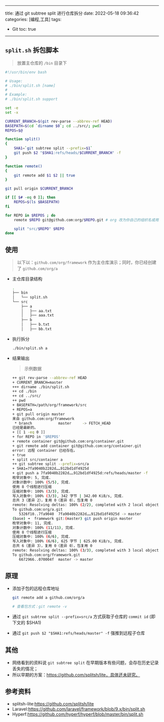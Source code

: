 ----
title: 通过 git subtree split 进行仓库拆分
date: 2022-05-18 09:36:42
categories: [编程,工具]
tags:
- Git
toc: true
----

## `split.sh` 拆包脚本

> 放置主仓库的 `/bin` 目录下

```bash
#!/usr/bin/env bash

# Usage:
# ./bin/split.sh [name]
#
# Example:
# ./bin/split.sh support

set -e
set -x

CURRENT_BRANCH=$(git rev-parse --abbrev-ref HEAD)
BASEPATH=$(cd `dirname $0`; cd ../src/; pwd)
REPOS=$@

function split()
{
    SHA1=`git subtree split --prefix=$1`
    git push $2 "$SHA1:refs/heads/$CURRENT_BRANCH" -f
}

function remote()
{
    git remote add $1 $2 || true
}

git pull origin $CURRENT_BRANCH

if [[ $# -eq 0 ]]; then
    REPOS=$(ls $BASEPATH)
fi

for REPO in $REPOS ; do
    remote $REPO git@github.com:org/$REPO.git # org 改为你自己的组织名或用户名

    split "src/$REPO" $REPO
done
```

<!-- more -->

## 使用

> 以下以：`github.com/org/framework` 作为主仓库演示；同时，你已经创建了 `github.com/org/a`

- 主仓库目录结构

    ```bash
    .
    ├── bin
    │   └── split.sh
    └── src
        ├── a
        │   ├── aa.txt
        │   ├── aaa.txt
        ├── b
        │   ├── b.txt
        │   ├── bb.txt
    ```

- 执行拆分

    ```bash
    ./bin/split.sh a
    ```

- 结果输出

    > 示例数据
    
    ```bash
    ++ git rev-parse --abbrev-ref HEAD
    + CURRENT_BRANCH=master
    +++ dirname ./bin/split.sh
    ++ cd ./bin
    ++ cd ../src/
    ++ pwd
    + BASEPATH=/path/org/framework/src
    + REPOS=a
    + git pull origin master
    来自 github.com:org/framework
     * branch            master     -> FETCH_HEAD
    已经是最新的。
    + [[ 1 -eq 0 ]]
    + for REPO in '$REPOS'
    + remote container git@github.com:org/container.git
    + git remote add container git@github.com:org/container.git
    error: 远程 container 已经存在。
    + true
    + split src/container a
    ++ git subtree split --prefix=src/a
    + SHA1=7fa9040b2282d……912bd1df4925d
    + git push a 7fa9040b2282d……912bd1df4925d:refs/heads/master -f
    枚举对象中: 5, 完成.
    对象计数中: 100% (5/5), 完成.
    使用 8 个线程进行压缩
    压缩对象中: 100% (3/3), 完成.
    写入对象中: 100% (3/3), 342 字节 | 342.00 KiB/s, 完成.
    总共 3（差异 2），复用 0（差异 0），包复用 0
    remote: Resolving deltas: 100% (2/2), completed with 2 local objects.
    To github.com:org/a.git
       5326f10..7fa9040  7fa9040b2282d……912bd1df4925d -> master
    (base) ➜  framework git:(master) git push origin master
    枚举对象中: 11, 完成.
    对象计数中: 100% (11/11), 完成.
    使用 8 个线程进行压缩
    压缩对象中: 100% (6/6), 完成.
    写入对象中: 100% (6/6), 625 字节 | 625.00 KiB/s, 完成.
    总共 6（差异 3），复用 0（差异 0），包复用 0
    remote: Resolving deltas: 100% (3/3), completed with 3 local objects.
    To github.com:org/framework.git
       6672966..070004f  master -> master
    ```

## 原理

- 添加子包的远程仓库地址

    ```bash
    git remote add a github.com/org/a
  
    # 查看包方式：git remote -v
    ```

- 通过 `git subtree split --prefix=src/a` 方式获取子仓库的 `commit id` (即下文的 $SHA1)
- 通过 `git push $2 "$SHA1:refs/heads/master" -f` 强推到远程子仓库

## 其他

- 网络看到的资料说 `git subtree split` 在早期版本有些问题，会存在历史记录丢失的情况；
- 所以早期的方案：https://github.com/splitsh/lite，具体还未研究。

## 参考资料

- splitsh-lite:https://github.com/splitsh/lite
- Laravel:https://github.com/laravel/framework/blob/9.x/bin/split.sh
- Hyperf:https://github.com/hyperf/hyperf/blob/master/bin/split.sh